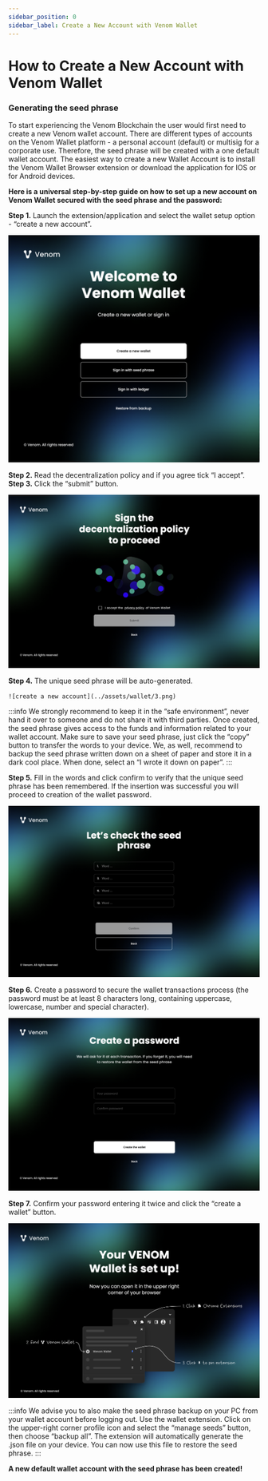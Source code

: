 ```yaml
---
sidebar_position: 0
sidebar_label: Create a New Account with Venom Wallet
---
```


# How to Create a New Account with Venom Wallet
### Generating the seed phrase


To start experiencing the Venom Blockchain the user would first need to create a new Venom wallet account.
There are different types of accounts on the Venom Wallet platform - a personal account (default) or multisig for a corporate use. Therefore, the seed phrase will be created with a one default wallet account. The easiest way to create a new Wallet Account is to install the Venom Wallet Browser extension or download the application for IOS or for Android devices.

**Here is a universal step-by-step guide on how to set up a new account on Venom Wallet secured with the seed phrase and the password:**

 **Step 1.** Launch the extension/application and select the wallet setup option - “create a new account”.  


 ![create a new account](../assets/wallet/1.png)


 **Step 2.** Read the decentralization policy and if you agree tick “I accept”.  
 **Step 3.** Click the “submit” button. 


   ![create a new account](../assets/wallet/2.png)


 **Step 4.** The unique seed phrase will be auto-generated.  
  
    ![create a new account](../assets/wallet/3.png)


:::info
We strongly recommend to keep it in the “safe environment”, never hand it over to someone and do not share it with third parties. Once created, the seed phrase gives access to the funds and information related to your wallet account. Make sure to save your seed phrase, just click the “copy” button to transfer the words to your device. We, as well, recommend to backup the seed phrase written down on a sheet of paper and store it in a dark cool place. When done, select an “I wrote it down on paper”.
:::


**Step 5.** Fill in the words and click confirm to verify that the unique seed phrase has been remembered. If the insertion was successful you will proceed to creation of the wallet password.  


   ![create a new account](../assets/wallet/4.png)


**Step 6.** Create a password to secure the wallet transactions process (the password must be at least 8 characters long, containing uppercase, lowercase, number and special character).  


   ![create a new account](../assets/wallet/5.png)


**Step 7.** Confirm your password entering it twice and click the “create a wallet” button.  


   ![create a new account](../assets/wallet/6.png)


:::info We advise you to also make the seed phrase backup on your PC from your wallet account before logging out. Use the wallet extension. Click on the upper-right corner profile icon and select the “manage seeds” button, then choose “backup all”. The extension will automatically generate the .json file on your device. You can now use this file to restore the seed phrase.
:::

**A new default wallet account with the seed phrase has been created!**
